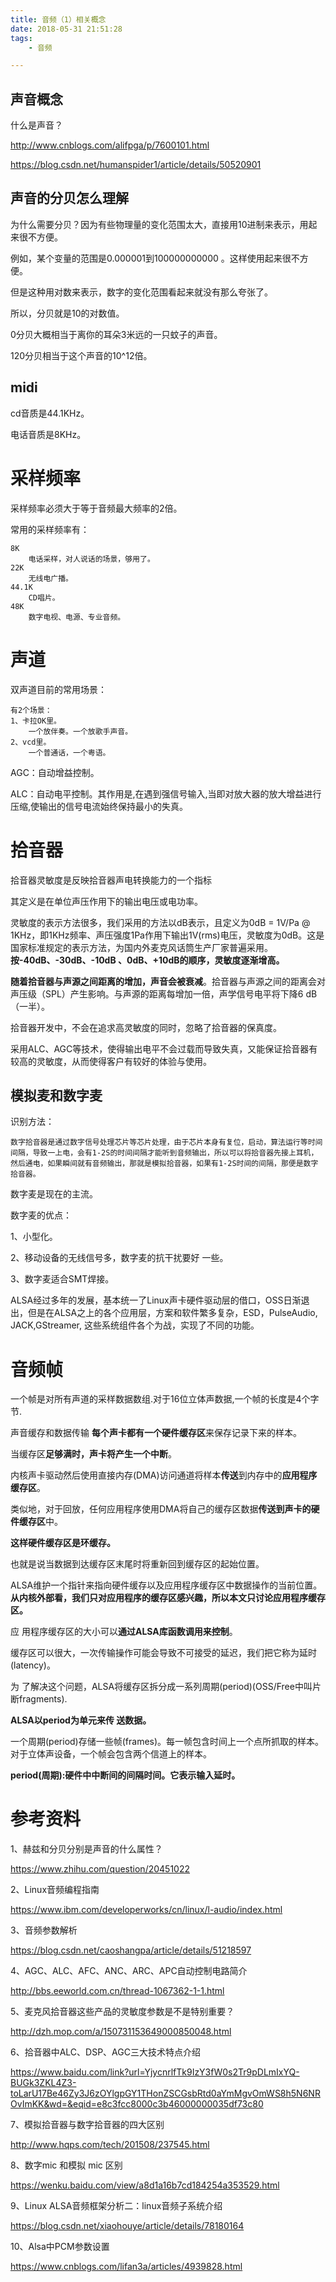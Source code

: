 ```yaml
---
title: 音频（1）相关概念
date: 2018-05-31 21:51:28
tags:
	- 音频

---
```




## 声音概念

什么是声音？

http://www.cnblogs.com/alifpga/p/7600101.html



https://blog.csdn.net/humanspider1/article/details/50520901



## 声音的分贝怎么理解

为什么需要分贝？因为有些物理量的变化范围太大，直接用10进制来表示，用起来很不方便。

例如，某个变量的范围是0.000001到100000000000 。这样使用起来很不方便。

但是这种用对数来表示，数字的变化范围看起来就没有那么夸张了。

所以，分贝就是10的对数值。

0分贝大概相当于离你的耳朵3米远的一只蚊子的声音。

120分贝相当于这个声音的10^12倍。



## midi





cd音质是44.1KHz。

电话音质是8KHz。



# 采样频率

采样频率必须大于等于音频最大频率的2倍。

常用的采样频率有：

```
8K
	电话采样，对人说话的场景，够用了。
22K
	无线电广播。
44.1K
	CD唱片。
48K
	数字电视、电源、专业音频。
```



# 声道

双声道目前的常用场景：

```
有2个场景：
1、卡拉OK里。
	一个放伴奏。一个放歌手声音。
2、vcd里。
	一个普通话，一个粤语。
```



AGC：自动增益控制。

ALC：自动电平控制。其作用是,在遇到强信号输入,当即对放大器的放大增益进行压缩,使输出的信号电流始终保持最小的失真。



# 拾音器

拾音器灵敏度是反映拾音器声电转换能力的一个指标

其定义是在单位声压作用下的输出电压或电功率。

灵敏度的表示方法很多，我们采用的方法以dB表示，且定义为0dB = 1V/Pa @ 1KHz，即1KHz频率、声压强度1Pa作用下输出1V(rms)电压，灵敏度为0dB。这是国家标准规定的表示方法，为国内外麦克风话筒生产厂家普遍采用。**按-40dB、-30dB、-10dB 、0dB、+10dB的顺序，灵敏度逐渐增高。**

**随着拾音器与声源之间距离的增加，声音会被衰减**。拾音器与声源之间的距离会对声压级（SPL）产生影响。与声源的距离每增加一倍，声学信号电平将下降6 dB（一半）。

拾音器开发中，不会在追求高灵敏度的同时，忽略了拾音器的保真度。

采用ALC、AGC等技术，使得输出电平不会过载而导致失真，又能保证拾音器有较高的灵敏度，从而使得客户有较好的体验与使用。

## 模拟麦和数字麦

识别方法：

```
数字拾音器是通过数字信号处理芯片等芯片处理，由于芯片本身有复位，启动，算法运行等时间间隔，导致一上电，会有1-2S的时间间隔才能听到音频输出，所以可以将拾音器先接上耳机，然后通电，如果瞬间就有音频输出，那就是模拟拾音器，如果有1-2S时间的间隔，那便是数字拾音器。

```



数字麦是现在的主流。

数字麦的优点：

1、小型化。

2、移动设备的无线信号多，数字麦的抗干扰要好 一些。

3、数字麦适合SMT焊接。



ALSA经过多年的发展，基本统一了Linux声卡硬件驱动层的借口，OSS日渐退出，但是在ALSA之上的各个应用层，方案和软件繁多复杂，ESD，PulseAudio, JACK,GStreamer, 这些系统组件各个为战，实现了不同的功能。



# 音频帧

一个帧是对所有声道的采样数据数组.对于16位立体声数据,一个帧的长度是4个字节.



  声音缓存和数据传输
**每个声卡都有一个硬件缓存区**来保存记录下来的样本。

当缓存区**足够满时，声卡将产生一个中断**。

内核声卡驱动然后使用直接内存(DMA)访问通道将样本**传送**到内存中的**应用程序缓存区**。

类似地，对于回放，任何应用程序使用DMA将自己的缓存区数据**传送到声卡的硬件缓存区**中。

**这样硬件缓存区是环缓存。**

也就是说当数据到达缓存区末尾时将重新回到缓存区的起始位置。

ALSA维护一个指针来指向硬件缓存以及应用程序缓存区中数据操作的当前位置。**从内核外部看，我们只对应用程序的缓存区感兴趣，所以本文只讨论应用程序缓存区。**

应 用程序缓存区的大小可以**通过ALSA库函数调用来控制**。

缓存区可以很大，一次传输操作可能会导致不可接受的延迟，我们把它称为延时(latency)。

为 了解决这个问题，ALSA将缓存区拆分成一系列周期(period)(OSS/Free中叫片断fragments).

**ALSA以period为单元来传 送数据。**

一个周期(period)存储一些帧(frames)。每一帧包含时间上一个点所抓取的样本。对于立体声设备，一个帧会包含两个信道上的样本。  

**period(周期):硬件中中断间的间隔时间。它表示输入延时。**

# 参考资料

1、赫兹和分贝分别是声音的什么属性？

https://www.zhihu.com/question/20451022

2、Linux音频编程指南

https://www.ibm.com/developerworks/cn/linux/l-audio/index.html

3、音频参数解析

https://blog.csdn.net/caoshangpa/article/details/51218597

4、AGC、ALC、AFC、ANC、ARC、APC自动控制电路简介

http://bbs.eeworld.com.cn/thread-1067362-1-1.html

5、麦克风拾音器这些产品的灵敏度参数是不是特别重要？

http://dzh.mop.com/a/150731153649000850048.html

6、拾音器中ALC、DSP、AGC三大技术特点介绍

https://www.baidu.com/link?url=YjycnrlfTk9IzY3fW0s2Tr9pDLmIxYQ-BUGk3ZKL4Z3-toLarU17Be46Zy3J6zOYlgpGY1THonZSCGsbRtd0aYmMgvOmWS8h5N6NROvImKK&wd=&eqid=e8c3fcc8000c3b46000000035df73c80

7、模拟拾音器与数字拾音器的四大区别

http://www.hqps.com/tech/201508/237545.html

8、数字mic 和模拟 mic 区别 

https://wenku.baidu.com/view/a8d1a16b7cd184254a353529.html

9、Linux ALSA音频框架分析二：linux音频子系统介绍

https://blog.csdn.net/xiaohouye/article/details/78180164

10、Alsa中PCM参数设置

https://www.cnblogs.com/lifan3a/articles/4939828.html

